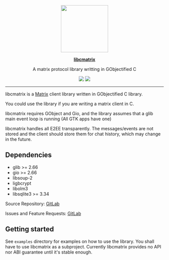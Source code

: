 <div align="center">
  <a href="https://puri.sm">
    <img src="https://path/to/image/raw/master/data/icons/icon.png" width="150" />
  </a>
  <br>

  <a href="https://puri.sm"><b>libcmatrix</b></a>
  <br>

  A matrix protocol library writting in GObjectified C
  <br>

  <a href="https://source.puris.sm/mohammed.sadiq/libcmatrix/pipelines"><img
     src="https://source.puris.sm/mohammed.sadiq/libcmatrix/badges/main/pipeline.svg" /></a>
  <a href="https://source.puris.sm/mohammed.sadiq/libcmatrix/coverage"><img
     src="https://source.puris.sm/mohammed.sadiq/libcmatrix/badges/main/coverage.svg" /></a>
</div>

---

libcmatrix is a [Matrix][matrix] client library written in
GObjectified C library.

You could use the library if you are writing a matrix client
in C.

libcmatrix requires GObject and Gio, and the library assumes
that a glib main event loop is running (All GTK apps have one)

libcmatrix handles all E2EE transparently.  The messages/events
are not stored and the client should store them for chat history,
which may change in the future.

## Dependencies
   - glib >= 2.66
   - gio >= 2.66
   - libsoup-2
   - ligbcrypt
   - libolm3
   - libsqlite3 >= 3.34

Source Repository: [GitLab][gitlab]

Issues and Feature Requests: [GitLab][issues]

## Getting started

   See `examples` directory for examples on how to use the library.
   You shall have to use libcmatrix as a subproject.  Currently
   libcmatrix provides no API nor ABI guarantee until it's stable
   enough.


<!-- Links referenced elsewhere -->
<!-- To be updated -->
[matrix]: https://matrix.org
[home]: https://puri.sm
[coverage]: https://source.puris.sm/mohammed.sadiq/libcmatrix/coverage
[gitlab]: https://source.puris.sm/mohammed.sadiq/libcmatrix/
[issues]: https://source.puris.sm/mohammed.sadiq/libcmatrix/issues
